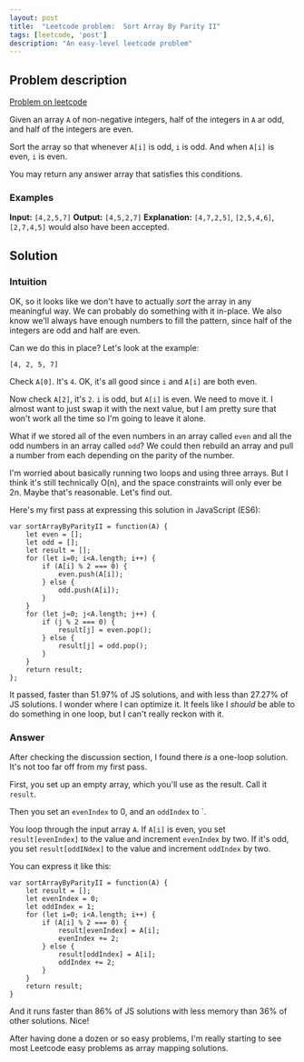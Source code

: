 ```yaml
---
layout: post
title:  "Leetcode problem:  Sort Array By Parity II"
tags: [leetcode, 'post']
description: "An easy-level leetcode problem"
---
```


## Problem description

[Problem on leetcode](https://leetcode.com/problems/sort-array-by-parity-ii/)

Given an array `A` of non-negative integers, half of the integers in `A` ar odd, and half of the integers are even. 

Sort the array so that whenever `A[i]` is odd, `i` is odd. And when `A[i]` is even, `i` is even. 

You may return any answer array that satisfies this conditions. 

### Examples

**Input:** `[4,2,5,7]`
**Output:** `[4,5,2,7]`
**Explanation:** `[4,7,2,5]`, `[2,5,4,6]`, `[2,7,4,5]` would also have been accepted.

## Solution 

### Intuition 

OK, so it looks like we don't have to actually *sort* the array in any meaningful way. We can probably do something with it in-place. We also know we'll always have enough numbers to fill the pattern, since half of the integers are odd and half are even. 

Can we do this in place? Let's look at the example: 

`[4, 2, 5, 7]`

Check `A[0]`. It's `4`. OK, it's all good since `i` and `A[i]` are both even.

Now check `A[2]`, it's `2`. `i` is odd, but `A[i]` is even. We need to move it. I almost want to just swap it with the next value, but I am pretty sure that won't work all the time so I'm going to leave it alone. 

What if we stored all of the even numbers in an array called `even` and all the odd numbers in an array called `odd`? We could then rebuild an array and pull a number from each depending on the parity of the number. 

I'm worried about basically running two loops and using three arrays. But I think it's still technically O(n), and the space constraints will only ever be 2n. Maybe that's reasonable. Let's find out. 

Here's my first pass at expressing this solution in JavaScript (ES6): 

```
var sortArrayByParityII = function(A) {
    let even = [];
    let odd = [];
    let result = [];
    for (let i=0; i<A.length; i++) {
        if (A[i] % 2 === 0) {
            even.push(A[i]);
        } else {
            odd.push(A[i]);
        }
    }
    for (let j=0; j<A.length; j++) {
        if (j % 2 === 0) {
            result[j] = even.pop();
        } else {
            result[j] = odd.pop();
        }
    }    
    return result;
};
```

It passed, faster than 51.97% of JS solutions, and with less than 27.27% of JS solutions. I wonder where I can optimize it. It feels like I *should* be able to do something in one loop, but I can't really reckon with it. 

### Answer

After checking the discussion section, I found there *is* a one-loop solution. It's not too far off from my first pass. 

First, you set up an empty array, which you'll use as the result. Call it `result`.

Then you set an `evenIndex` to 0, and an `oddIndex` to `. 

You loop through the input array `A`. If `A[i]` is even, you set `result[evenIndex]` to the value and increment `evenIndex` by two. If it's odd, you set `result[oddINdex]` to the value and increment `oddIndex` by two. 

You can express it like this: 

```
var sortArrayByParityII = function(A) {
    let result = [];
    let evenIndex = 0;
    let oddIndex = 1;
    for (let i=0; i<A.length; i++) {
        if (A[i] % 2 === 0) {
            result[evenIndex] = A[i];
            evenIndex += 2;
        } else {
            result[oddIndex] = A[i];
            oddIndex += 2;
        }
    }
    return result;
}
```

And it runs faster than 86% of JS solutions with less memory than 36% of other solutions. Nice! 

After having done a dozen or so easy problems, I'm really starting to see most Leetcode easy problems as array mapping solutions. 
